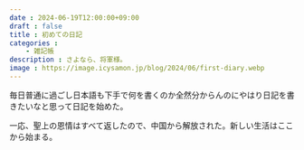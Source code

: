 ```yaml
---
date : 2024-06-19T12:00:00+09:00
draft : false
title : 初めての日記
categories :
    - 雑記帳
description : さよなら、将軍様。
image : https://image.icysamon.jp/blog/2024/06/first-diary.webp
---
```


毎日普通に過ごし日本語も下手で何を書くのか全然分からんのにやはり日記を書きたいなと思って日記を始めた。

一応、聖上の恩情はすべて返したので、中国から解放された。新しい生活はここから始まる。